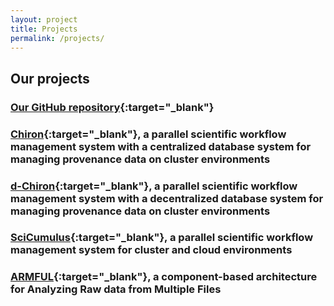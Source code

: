 ```yaml
---
layout: project
title: Projects
permalink: /projects/
---
```


## Our projects

### [Our GitHub repository](http://github.com/hpcdb){:target="_blank"}
### [Chiron](http://chironengine.sourceforge.net/){:target="_blank"}, a parallel scientific workflow management system with a centralized database system for managing provenance data on cluster environments
### [d-Chiron](http://github.com/hpcdb/d-Chiron){:target="_blank"}, a parallel scientific workflow management system with a decentralized database system for managing provenance data on cluster environments
### [SciCumulus](https://scicumulusc2.wordpress.com/){:target="_blank"}, a parallel scientific workflow management system for cluster and cloud environments
### [ARMFUL](https://hpcdb.github.io/armful){:target="_blank"}, a component-based architecture for Analyzing Raw data from Multiple Files
